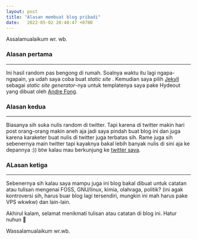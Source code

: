 ```yaml
---
layout: post
title: "Alasan membuat blog pribadi"
date:   2022-05-02 20:48:47 +0700
---
```


Assalamualaikum wr. wb. 

### Alasan pertama
------------
Ini hasil random pas bengong di rumah. 
Soalnya waktu itu lagi ngapa-ngapain, ya udah 
saya coba buat _static site_ . Kemudian 
saya pilih [Jekyll](https://jekyllrb.com/) sebagai _static site generator_-nya 
untuk templatenya saya pake Hydeout yang dibuat oleh [Andre Fong](https://github.com/fongandrew/hydeout).

### Alasan kedua 
-------------
Biasanya sih suka nulis random di twitter. 
Tapi karena di twitter makin hari post orang-orang makin aneh aja
jadi saya pindah buat blog ini dan juga karena karaketer buat nulis 
di twitter juga terbatas sih. 
Rame juga sih sebenernya main twitter tapi kayaknya bakal lebih banyak
nulis di sini aja ke depannya :)) btw kalau mau berkunjung ke [twitter saya](https://twitter.com/_daunkelorrrr_). 

### ALasan ketiga 
---------------
Sebenernya sih kalau saya mampu juga ini blog bakal dibuat untuk catatan 
atau tulisan mengenai FOSS, GNU/linux, kimia, olahraga, politik? (ini 
agak kontroversi sih, harus buar blog lagi tersendiri, mungkin ini mah 
harus pake VPS wkwkw) dan lain-lain. 

Akhirul kalam, selamat menikmati tulisan atau catatan di blog ini. Hatur nuhun 🙏

Wassalamualaikum wr.wb. 
